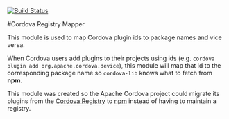 [![Build Status](https://travis-ci.org/stevengill/cordova-registry-mapper.svg?branch=master)](https://travis-ci.org/stevengill/cordova-registry-mapper)

#Cordova Registry Mapper

This module is used to map Cordova plugin ids to package names and vice versa.

When Cordova users add plugins to their projects using ids
(e.g. `cordova plugin add org.apache.cordova.device`),
this module will map that id to the corresponding package name so `cordova-lib` knows what to fetch from **npm**.

This module was created so the Apache Cordova project could migrate its plugins from
the [Cordova Registry](http://registry.cordova.com/)
to [npm](https://registry.npmjs.com/)
instead of having to maintain a registry.
